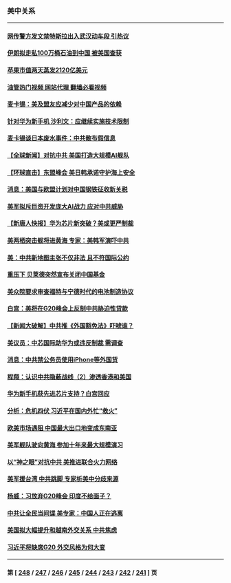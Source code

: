 ### 美中关系
---
#### [网传警方发文禁特斯拉出入武汉动车段 引热议](../../pages/nf1412576/n14068818.md?09080445) 
#### [伊朗拟走私100万桶石油到中国 被美国查获](../../pages/nf1412576/n14069092.md?09080445) 
#### [苹果市值两天蒸发2120亿美元](../../pages/nf1412576/n14069017.md?09080445) 
#### [油管热门视频 网站代理 翻墙必看视频](http://138.2.39.72:81/youtube.html?epic-marker?09080445)
#### [麦卡锡：美及盟友应减少对中国产品的依赖](../../pages/nf1412576/n14068836.md?09080445) 
#### [针对华为新手机 沙利文：应继续实施技术限制](../../pages/nf1412576/n14068740.md?09080445) 
#### [麦卡锡谈日本废水事件：中共散布假信息](../../pages/nf1412576/n14068741.md?09080445) 
#### [【全球新闻】对抗中共 美国打造大规模AI舰队](../../pages/nf1412576/n14068722.md?09080445) 
#### [【环球直击】东盟峰会 美日韩承诺守护海上安全](../../pages/nf1412576/n14068033.md?09080445) 
#### [消息：美国与欧盟计划对中国钢铁征收新关税](../../pages/nf1412576/n14068720.md?09080445) 
#### [美军拟斥巨资开发庞大AI战力 应对中共威胁](../../pages/nf1412576/n14068507.md?09080445) 
#### [【新唐人快报】华为芯片新突破？美或更严制裁](../../pages/nf1412576/n14068306.md?09080445) 
#### [美两栖突击舰将进黄海 专家：美韩军演吓中共](../../pages/nf1412576/n14068055.md?09080445) 
#### [美：中共新地图主张不仅非法 且不符国际公约](../../pages/nf1412576/n14068291.md?09080445) 
#### [重压下 贝莱德突然宣布关闭中国基金](../../pages/nf1412576/n14068308.md?09080445) 
#### [美众院要求审查福特与宁德时代的电池制造协议](../../pages/nf1412576/n14068277.md?09080445) 
#### [白宫：美将在G20峰会上反制中共胁迫性贷款](../../pages/nf1412576/n14068264.md?09080445) 
#### [【新闻大破解】中共推《外国豁免法》吓唬谁？](../../pages/nf1412576/n14068257.md?09080445) 
#### [美议员：中芯国际助华为或违反制裁 需调查](../../pages/nf1412576/n14068241.md?09080445) 
#### [消息：中共禁公务员使用iPhone等外国货](../../pages/nf1412576/n14068221.md?09080445) 
#### [程翔：认识中共隐蔽战线（2）渗透香港和美国](../../pages/nf1412576/n14067921.md?09080445) 
#### [华为新手机获先进芯片支持？白宫回应](../../pages/nf1412576/n14067867.md?09080445) 
#### [分析：危机四伏 习近平在国内外忙“救火”](../../pages/nf1412576/n14067872.md?09080445) 
#### [欧美市场遇阻 中国最大出口地变成东南亚](../../pages/nf1412576/n14067664.md?09080445) 
#### [美军舰队驶向黄海 参加十年来最大规模演习](../../pages/nf1412576/n14067620.md?09080445) 
#### [以“神之眼”对抗中共 美推进联合火力网络](../../pages/nf1412576/n14066991.md?09080445) 
#### [美军援台湾 中共跳脚 专家析美中分歧来源](../../pages/nf1412576/n14067162.md?09080445) 
#### [杨威：习放弃G20峰会 印度不给面子？](../../pages/nf1412576/n14067045.md?09080445) 
#### [中共让全民当间谍 美专家：中国人正在逃离](../../pages/nf1412576/n14067057.md?09080445) 
#### [美国拟大幅提升和越南外交关系 中共焦虑](../../pages/nf1412576/n14066980.md?09080445) 
#### [习近平将缺席G20 外交风格为何大变](../../pages/nf1412576/n14066938.md?09080445) 

---
#### 第 [ [248](./248.md?09080445) / [247](./247.md?09080445) / [246](./246.md?09080445) / [245](./245.md?09080445) / [244](./244.md?09080445) / [243](./243.md?09080445) / [242](./242.md?09080445) / [241](./241.md?09080445) ] 页
